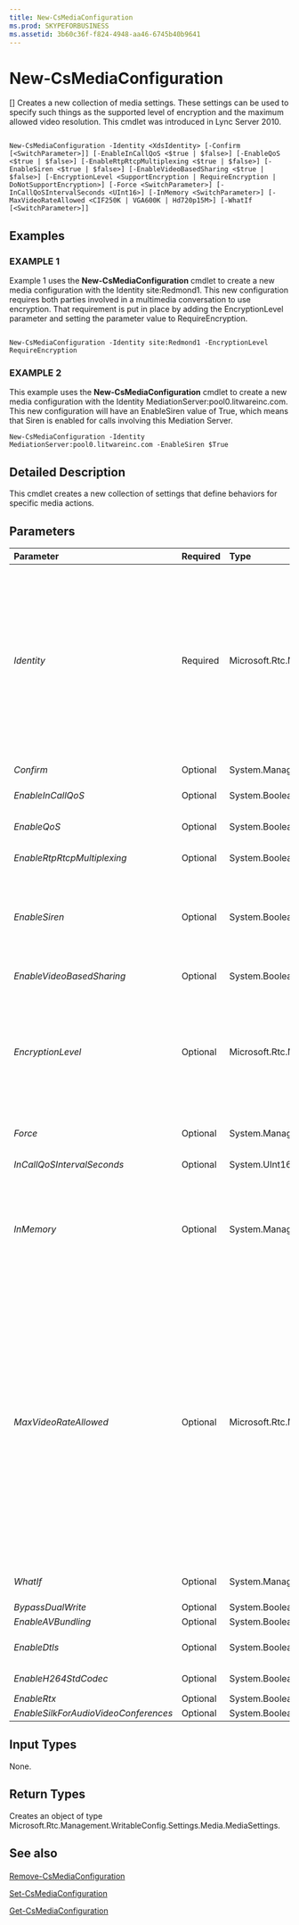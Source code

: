 ```yaml
---
title: New-CsMediaConfiguration
ms.prod: SKYPEFORBUSINESS
ms.assetid: 3b60c36f-f824-4948-aa46-6745b40b9641
---
```




# New-CsMediaConfiguration
[]
Creates a new collection of media settings. These settings can be used to specify such things as the supported level of encryption and the maximum allowed video resolution. This cmdlet was introduced in Lync Server 2010.
  
    
    


```

New-CsMediaConfiguration -Identity <XdsIdentity> [-Confirm [<SwitchParameter>]] [-EnableInCallQoS <$true | $false>] [-EnableQoS <$true | $false>] [-EnableRtpRtcpMultiplexing <$true | $false>] [-EnableSiren <$true | $false>] [-EnableVideoBasedSharing <$true | $false>] [-EncryptionLevel <SupportEncryption | RequireEncryption | DoNotSupportEncryption>] [-Force <SwitchParameter>] [-InCallQoSIntervalSeconds <UInt16>] [-InMemory <SwitchParameter>] [-MaxVideoRateAllowed <CIF250K | VGA600K | Hd720p15M>] [-WhatIf [<SwitchParameter>]]

```


## Examples


  
    
    

### EXAMPLE 1

Example 1 uses the **New-CsMediaConfiguration** cmdlet to create a new media configuration with the Identity site:Redmond1. This new configuration requires both parties involved in a multimedia conversation to use encryption. That requirement is put in place by adding the EncryptionLevel parameter and setting the parameter value to RequireEncryption.
  
    
    

```

New-CsMediaConfiguration -Identity site:Redmond1 -EncryptionLevel RequireEncryption
```


### EXAMPLE 2

This example uses the **New-CsMediaConfiguration** cmdlet to create a new media configuration with the Identity MediationServer:pool0.litwareinc.com. This new configuration will have an EnableSiren value of True, which means that Siren is enabled for calls involving this Mediation Server.
  
    
    

```
New-CsMediaConfiguration -Identity MediationServer:pool0.litwareinc.com -EnableSiren $True
```


## Detailed Description

This cmdlet creates a new collection of settings that define behaviors for specific media actions.
  
    
    

## Parameters



|**Parameter**|**Required**|**Type**|**Description**|
|:-----|:-----|:-----|:-----|
| _Identity_ <br/> |Required  <br/> |Microsoft.Rtc.Management.Xds.XdsIdentity  <br/> |A unique identifier specifying the scope at which this configuration is applied (site or service). A configuration at the site scope would be entered as site:<site name>, such as site:Redmond. A service would be entered as <server role>:<fqdn>, such as MediationServer:pool0.litwareinc.com. A media configuration at the global scope will always exist and cannot be removed, so a new global configuration cannot be created.  <br/>  Media configurations created at the service scope can be created only for the A/V Conferencing service, Mediation Server, and Application Server. <br/> |
| _Confirm_ <br/> |Optional  <br/> |System.Management.Automation.SwitchParameter  <br/> |Prompts you for confirmation before executing the command.  <br/> |
| _EnableInCallQoS_ <br/> |Optional  <br/> |System.Boolean  <br/> |When set to True, enables call Quality of Service (QoS) settings.  <br/> |
| _EnableQoS_ <br/> |Optional  <br/> |System.Boolean  <br/> |QoS monitors the quality of voice signals over a network.  <br/> Default: False  <br/> |
| _EnableRtpRtcpMultiplexing_ <br/> |Optional  <br/> |System.Boolean  <br/> | `true` to enable the setting; otherwise `false`.  <br/> |
| _EnableSiren_ <br/> |Optional  <br/> |System.Boolean  <br/> |By default, the Mediation Server does not negotiate Siren as a possible codec for calls between itself and clients. If this setting is True, Siren will be included as a possible codec for use between the Mediation Server and other clients.  <br/> Default: False  <br/> |
| _EnableVideoBasedSharing_ <br/> |Optional  <br/> |System.Boolean  <br/> | `true` to enable the setting; otherwise `false`.  <br/> |
| _EncryptionLevel_ <br/> |Optional  <br/> |Microsoft.Rtc.Management.WritableConfig.Settings.Media.EncryptionLevel  <br/> |The level of encryption between unified communications devices.  <br/> Valid values:  <br/> SupportEncryption - secure real-time transport protocol (SRTP) will be used if it can be negotiated.  <br/> RequireEncryption - SRTP must be negotiated.  <br/> DoNotSupportEncryption - SRTP must not be used.  <br/> Default: RequireEncryption  <br/> |
| _Force_ <br/> |Optional  <br/> |System.Management.Automation.SwitchParameter  <br/> |Suppresses any confirmation prompts that would otherwise be displayed before making changes.  <br/> |
| _InCallQoSIntervalSeconds_ <br/> |Optional  <br/> |System.UInt16  <br/> |Specifies the interval between call QoS actions.  <br/> |
| _InMemory_ <br/> |Optional  <br/> |System.Management.Automation.SwitchParameter  <br/> |Creates an object reference without actually committing the object as a permanent change. If you assign the output of this cmdlet called with this parameter to a variable, you can make changes to the properties of the object reference and then commit those changes by calling this cmdlet's matching **Set-<cmdlet>**. <br/> |
| _MaxVideoRateAllowed_ <br/> |Optional  <br/> |Microsoft.Rtc.Management.WritableConfig.Settings.Media.MaxVideoRateAllowed  <br/> |The maximum rate at which video signals will be transferred at the client endpoints.  <br/> Valid values: Hd720p15M, VGA600K, CIF250K  <br/> Hd720p15M - High definition, with a resolution of 1280 x 720 and aspect ratio 16:9.  <br/> VGA600K - VGA, with a resolution of 640 x 480, 25 fps with the aspect ratio 4:3.  <br/> CIF250K - Common Intermediate Format (CIF) video format, 15 fps with a resolution of 352 x 288.  <br/> Note that these values are not case sensitive; values will be converted to appropriate casing when the configuration is created.  <br/> Default: VGA600K  <br/> > [!NOTE]> This parameter is no longer used for Lync Server 2013 clients in Lync Server 2013 conferences but is still used for legacy clients joining a Lync Server 2013 conference.           |
| _WhatIf_ <br/> |Optional  <br/> |System.Management.Automation.SwitchParameter  <br/> |Describes what would happen if you executed the command without actually executing the command.  <br/> |
| _BypassDualWrite_ <br/> |Optional  <br/> |System.Boolean  <br/> |PARAMVALUE: $true | $false  <br/> |
| _EnableAVBundling_ <br/> |Optional  <br/> |System.Boolean  <br/> |PARAMVALUE: $true | $false  <br/> |
| _EnableDtls_ <br/> |Optional  <br/> |System.Boolean  <br/> | `true` to enable the Datagram Transport Security Layer; otherwise `false`.  <br/> |
| _EnableH264StdCodec_ <br/> |Optional  <br/> |System.Boolean  <br/> | `true` to enable the setting; otherwise `false`.  <br/> |
| _EnableRtx_ <br/> |Optional  <br/> |System.Boolean  <br/> |PARAMVALUE: $true | $false  <br/> |
| _EnableSilkForAudioVideoConferences_ <br/> |Optional  <br/> |System.Boolean  <br/> |PARAMVALUE: $true | $false  <br/> |
   

## Input Types

None.
  
    
    

## Return Types

Creates an object of type Microsoft.Rtc.Management.WritableConfig.Settings.Media.MediaSettings.
  
    
    

## See also


#### 


  
    
    
 [Remove-CsMediaConfiguration](remove-csmediaconfiguration.md)
  
    
    
 [Set-CsMediaConfiguration](set-csmediaconfiguration.md)
  
    
    
 [Get-CsMediaConfiguration](get-csmediaconfiguration.md)

